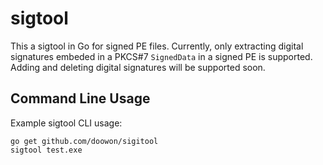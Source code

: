 # sigtool
This a sigtool in Go for signed PE files.
Currently, only extracting digital signatures embeded in a PKCS#7 `SignedData` in a signed PE is supported.
Adding and deleting digital signatures will be supported soon.


## Command Line Usage
Example sigtool CLI usage:

	go get github.com/doowon/sigitool
	sigtool test.exe
